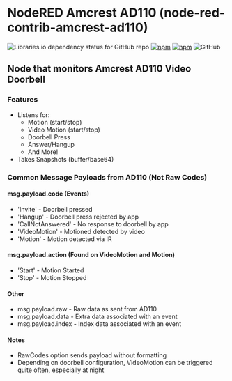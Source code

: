 # NodeRED Amcrest AD110 (node-red-contrib-amcrest-ad110)

![Libraries.io dependency status for GitHub repo](https://img.shields.io/david/bmdevx/node-red-contrib-amcrest-ad110?style=flat-square)  [![npm](https://img.shields.io/npm/dt/node-red-contrib-amcrest-ad110?style=flat-square)](https://www.npmjs.com/package/node-red-contrib-amcrest-ad110) [![npm](https://img.shields.io/npm/v/node-red-contrib-amcrest-ad110?style=flat-square)](https://www.npmjs.com/package/node-red-contrib-amcrest-ad110) ![GitHub](https://img.shields.io/github/license/bmdevx/node-red-contrib-amcrest-ad110?style=flat-square)

## Node that monitors Amcrest AD110 Video Doorbell

### Features

* Listens for:
  * Motion (start/stop)
  * Video Motion (start/stop)
  * Doorbell Press
  * Answer/Hangup
  * And More!
* Takes Snapshots (buffer/base64)

### Common Message Payloads from AD110 (Not Raw Codes)

#### msg.payload.code (Events)

* 'Invite' - Doorbell pressed
* 'Hangup' - Doorbell press rejected by app
* 'CallNotAnswered' - No response to doorbell by app
* 'VideoMotion' - Motioned detected by video
* 'Motion' - Motion detected via IR

#### msg.payload.action (Found on VideoMotion and Motion)

* 'Start' - Motion Started
* 'Stop' - Motion Stopped

#### Other

* msg.payload.raw - Raw data as sent from AD110
* msg.payload.data - Extra data associated with an event
* msg.payload.index - Index data associated with an event

#### Notes

* RawCodes option sends payload without formatting
* Depending on doorbell configuration, VideoMotion can be triggered quite often, especially at night

